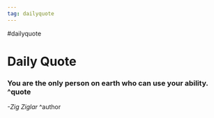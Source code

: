 ```yaml
---
tag: dailyquote
---
```


#dailyquote

# Daily Quote

### You are the only person on earth who can use your ability. ^quote
*-Zig Ziglar* ^author
